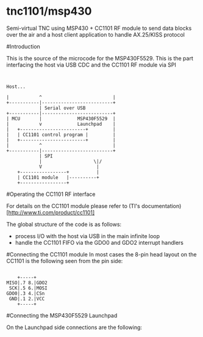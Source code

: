   tnc1101/msp430
=======

Semi-virtual TNC using MSP430 + CC1101 RF module to send data blocks over the air and a host client application to handle AX.25/KISS protocol

#Introduction

This is the source of the microcode for the MSP430F5529. This is the part interfacing the host via USB CDC and the CC1101 RF module via SPI

 <pre><code>

Host...

|           ^                          |
+-----------|--------------------------+
            | Serial over USB
+-----------|--------------------------+
| MCU       |             MSP430F5529  |
|           v             Launchpad    |
|   +------------------------+         |
|   | CC1101 control program |         |
|   +------------------------+         |
|           ^                          |
+-----------|--------------------------+
            | SPI
            |                   \|/
            V                    |
    +-----------------+          |
    | CC1101 module   |----------+
    +-----------------+
</code></pre>

#Operating the CC1101 RF interface

For details on the CC1101 module please refer to (TI's documentation)[http://www.ti.com/product/cc1101]

The global structure of the code is as follows:
  - process I/O with the host via USB in the main infinite loop
  - handle the CC1101 FIFO via the GDO0 and GDO2 interrupt handlers 


#Connecting the CC1101 module
In most cases the 8-pin head layout on the CC1101 is the following seen from the pin side:
 <pre><code>
    +-----+
MISO|.7 8.|GDO2
 SCK|.5 6.|MOSI
GDO0|.3 4.|CSn
 GND|.1 2.|VCC
    +-----+
</code></pre>

#Connecting the MSP430F5529 Launchpad

On the Launchpad side connections are the following:

<pre><code>



</code></pre>


